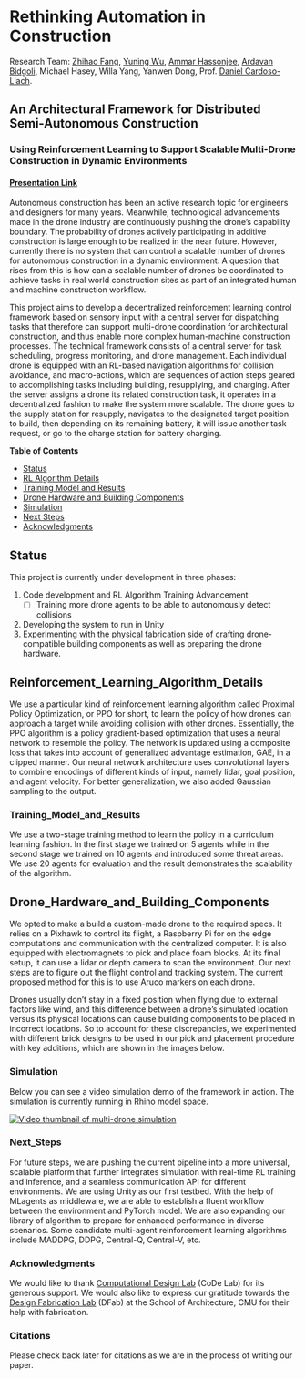 # Rethinking Automation in Construction
Research Team: [Zhihao Fang](https://github.com/SakuraiSatoru), [Yuning Wu](https://github.com/ICE-5), [Ammar Hassonjee](https://github.com/ahassonj), [Ardavan Bidgoli](https://www.ardavan.io/), Michael Hasey, Willa Yang, Yanwen Dong, Prof. [Daniel Cardoso-Llach](https://soa.cmu.edu/daniel-cardoso-llach). 

## An Architectural Framework for Distributed Semi-Autonomous Construction 
### Using Reinforcement Learning to Support Scalable Multi-Drone Construction in Dynamic Environments

#### [Presentation Link](https://docs.google.com/presentation/d/12oNLmjrZbbdthgC6_SSjJvmG4bwvcLlHvFmcy8rDtmo/edit?usp=sharing)

Autonomous construction has been an active research topic for engineers and designers 
for many years. Meanwhile, technological advancements made in the drone industry are
continuously pushing the drone’s capability boundary. The probability of drones actively
participating in additive construction is large enough to be realized in the near
future. However, currently there is no system that can control a scalable number of drones for
autonomous construction in a dynamic environment. A question that rises from this is how can a scalable
number of drones be coordinated to achieve tasks in real world construction sites as part of an
integrated human and machine construction workflow.

This project aims to develop a decentralized reinforcement learning control framework based on sensory input with a central server 
for dispatching tasks that therefore can support multi-drone coordination for architectural construction, and thus enable more complex human-machine construction processes.
The technical framework consists of a central server for task scheduling, progress monitoring, and drone management. Each individual drone is equipped with an RL-based navigation algorithms for collision avoidance, and macro-actions, which are sequences of action steps geared to accomplishing tasks including building, resupplying, and charging. 
After the server assigns a drone its related construction task, it operates in a decentralized fashion to make the system more scalable. The drone goes to the supply station for resupply, navigates to the designated target position to build, then depending on its remaining battery, it will issue another task request, or go to the charge station for battery charging.


**Table of Contents**

- [Status](#Status)
- [RL Algorithm Details](#Reinforcement_Learning_Algorithm_Details)
- [Training Model and Results](#Training_Model_and_Results)
- [Drone Hardware and Building Components](#Drone_Hardware_and_Building_Components)
- [Simulation](#Simulation)
- [Next Steps](#Next_Steps)
- [Acknowledgments](#Acknowledgments)

## Status

This project is currently under development in three phases:

1. Code development and RL Algorithm Training Advancement
    - [ ] Training more drone agents to be able to autonomously detect collisions
2. Developing the system to run in Unity
3. Experimenting with the physical fabrication side of crafting drone-compatible building components as well as preparing the drone hardware.

## Reinforcement_Learning_Algorithm_Details

We use a particular kind of reinforcement learning algorithm called  Proximal Policy Optimization, or PPO for short, to learn the policy of how drones can 
approach a target while avoiding collision with other drones. Essentially, the PPO algorithm is a policy gradient-based optimization that uses a neural network 
to resemble the policy. The network is updated using a composite loss that takes into account of generalized advantage estimation, GAE,  in a clipped manner. 
Our neural network architecture uses convolutional layers to combine encodings of different kinds of input, namely lidar, goal position, 
and agent velocity. For better generalization, we also added Gaussian sampling to the output.


### Training_Model_and_Results

We use a two-stage training method to learn the policy in a curriculum learning fashion. In the first stage we trained on 5 agents 
while in the second stage we trained on 10 agents and introduced some threat areas. We use 20 agents for evaluation and the result demonstrates the 
scalability of the algorithm.

## Drone_Hardware_and_Building_Components

We opted to make a build a custom-made drone to the required specs. It relies on a Pixhawk to control its flight, a Raspberry Pi for on the edge computations 
and communication with the centralized computer. It is also equipped with electromagnets to pick and place foam blocks. 
At its final setup, it can use a lidar or depth camera to scan the environment. Our next steps are to figure out the flight control and tracking system. The current proposed
method for this is to use Aruco markers on each drone.

Drones usually don’t stay in a fixed position when flying due to external factors like wind, and this difference between a drone’s simulated location versus its physical
locations can cause building components to be placed in incorrect locations. So to account for these discrepancies, we experimented with different 
brick designs to be used in our pick and placement procedure with key additions, which are shown in the images below. 

### Simulation

Below you can see a video simulation demo of the framework in action. The simulation is currently running in Rhino model space.

[![Video thumbnail of multi-drone simulation](https://img.youtube.com/vi/oe1T1j5nVqM/0.jpg)](https://youtu.be/oe1T1j5nVqM)

### Next_Steps

For future steps, we are pushing the current pipeline into a more universal, scalable platform that further integrates simulation with real-time RL training and inference, 
and a seamless communication API for different environments. We are using Unity as our first testbed. With the help of MLagents as middleware, we 
are able to establish a fluent workflow between the environment and PyTorch model. We are also expanding our library of algorithm to prepare for enhanced 
performance in diverse scenarios. Some candidate multi-agent reinforcement learning algorithms include MADDPG, DDPG, Central-Q, Central-V, etc.


### Acknowledgments

We would like to thank [Computational Design Lab](http://code.arc.cmu.edu/) (CoDe Lab) for its generous support. 
We would also like to express our gratitude towards the [Design Fabrication Lab](https://soa.cmu.edu/dfab) (DFab) at the School of Architecture, CMU for their help with fabrication. 

### Citations

Please check back later for citations as we are in the process of writing our paper.


